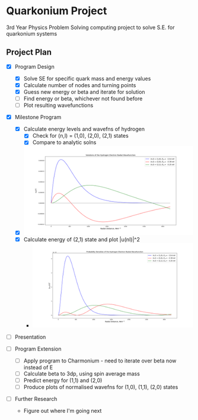 # Quarkonium Project

3rd Year Physics Problem Solving computing project to solve S.E. for quarkonium systems

## Project Plan

- [x] Program Design
    - [x] Solve SE for specific quark mass and energy values
    - [x] Calculate number of nodes and turning points
    - [x] Guess new energy or beta and iterate for solution
    - [ ] Find energy or beta, whichever not found before
    - [ ] Plot resulting wavefunctions

- [x] Milestone Program
    - [x] Calculate energy levels and wavefns of hydrogen
        - [x] Check for (n,l) = (1,0), (2,0), (2,1) states
        - [x] Compare to analytic solns
    - [x] ![My solution](/images/Hydro.png "My solution")
    - [x] Calculate energy of (2,1) state and plot |u(nl)|^2
        - ![Plot](/images/probs.png "Energies on plot as well")

- [ ] Presentation

- [ ] Program Extension
    - [ ] Apply program to Charmonium - need to iterate over beta now instead of E
    - [ ] Calculate beta to 3dp, using spin average mass
    - [ ] Predict energy for (1,1) and (2,0)
    - [ ] Produce plots of normalised wavefns for (1,0), (1,1), (2,0) states

- [ ] Further Research
    - Figure out where I'm going next

